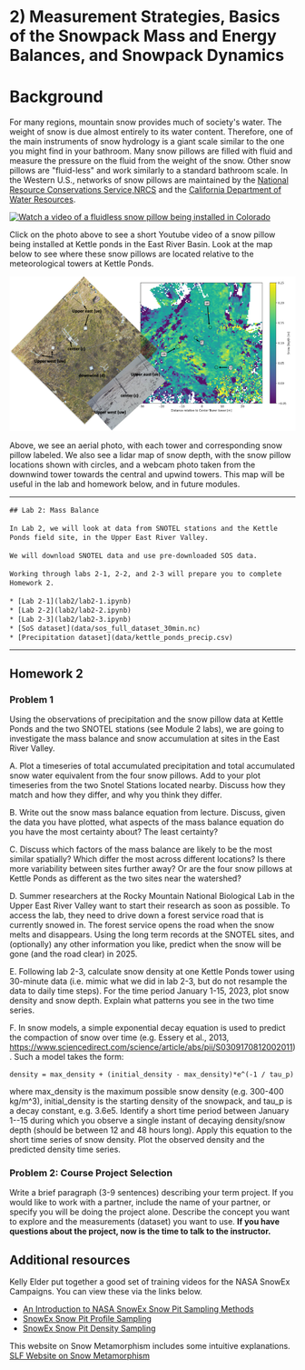 # 2) Measurement Strategies, Basics of the Snowpack Mass and Energy Balances, and Snowpack Dynamics 

# Background

For many regions, mountain snow provides much of society's water.  The weight of snow is due almost entirely to its water content.  Therefore, one of the main instruments of snow hydrology is a giant scale similar to the one you might find in your bathroom.  Many snow pillows are filled with fluid and measure the pressure on the fluid from the weight of the snow. Other snow pillows are "fluid-less" and work similarly to a standard bathroom scale. In the Western U.S., networks of snow pillows are maintained by the [National Resource Conservations Service,NRCS](https://www.nrcs.usda.gov/wps/portal/wcc/home/quicklinks/imap) and the [California Department of Water Resources](https://cdec.water.ca.gov/snow/).

[![Watch a video of a fluidless snow pillow being installed in Colorado](https://img.youtube.com/vi/6Ivn666w5xo/default.jpg)](https://www.youtube.com/watch?v=6Ivn666w5xo)

Click on the photo above to see a short Youtube video of a snow pillow being installed at Kettle ponds in the East River Basin. Look at the map below to see where these snow pillows are located relative to the meteorological towers at Kettle Ponds.

![Here is a map of where the Kettle Ponds pillows are located](data/KettlePondsPillowlidarmap.png)

Above, we see an aerial photo, with each tower and corresponding snow pillow labeled.  We also see a lidar map of snow depth, with the snow pillow locations shown with circles, and a webcam photo taken from the downwind tower towards the central and upwind towers. This map will be useful in the lab and homework below, and in future modules.

---

```note
## Lab 2: Mass Balance

In Lab 2, we will look at data from SNOTEL stations and the Kettle Ponds field site, in the Upper East River Valley. 

We will download SNOTEL data and use pre-downloaded SOS data. 

Working through labs 2-1, 2-2, and 2-3 will prepare you to complete Homework 2. 

* [Lab 2-1](lab2/lab2-1.ipynb)
* [Lab 2-2](lab2/lab2-2.ipynb)
* [Lab 2-3](lab2/lab2-3.ipynb)
* [SoS dataset](data/sos_full_dataset_30min.nc)
* [Precipitation dataset](data/kettle_ponds_precip.csv)
```

---

## Homework 2

### Problem 1

Using the observations of precipitation and the snow pillow data at Kettle Ponds and the two SNOTEL stations (see Module 2 labs), we are going to investigate the mass balance and snow accumulation at sites in the East River Valley.

A. Plot a timeseries of total accumulated precipitation and total accumulated snow water equivalent from the four snow pillows.  Add to your plot timeseries from the two Snotel Stations located nearby.  Discuss how they match and how they differ, and why you think they differ.

B. Write out the snow mass balance equation from lecture.  Discuss, given the data you have plotted, what aspects of the mass balance equation do you have the most certainty about?  The least certainty?

C. Discuss which factors of the mass balance are likely to be the most similar spatially?  Which differ the most across different locations?  Is there more variability between sites further away?  Or are the four snow pillows at Kettle Ponds as different as the two sites near the watershed?

D. Summer researchers at the Rocky Mountain National Biological Lab in the Upper East River Valley want to start their research as soon as possible. To access the lab, they need to drive down a forest service road that is currently snowed in.  The forest service opens the road when the snow melts and disappears. Using the long term records at the SNOTEL sites, and (optionally) any other information you like, predict when the snow will be gone (and the road clear) in 2025.

E. Following lab 2-3, calculate snow density at one Kettle Ponds tower using 30-minute data (i.e. mimic what we did in lab 2-3, but do not resample the data to daily time steps). For the time period January 1-15, 2023, plot snow density and snow depth. Explain what patterns you see in the two time series.

F. In snow models, a simple exponential decay equation is used to predict the compaction of snow over time (e.g. Essery et al., 2013, https://www.sciencedirect.com/science/article/abs/pii/S0309170812002011). Such a model takes the form:
```
density = max_density + (initial_density - max_density)*e^(-1 / tau_p)
```
where max_density is the maximum possible snow density (e.g. 300-400 kg/m^3), initial_density is the starting density of the snowpack, and tau_p is a decay constant, e.g. 3.6e5. 
Identify a short time period between January 1--15 during which you observe a single instant of decaying density/snow depth (should be between 12 and 48 hours long).
Apply this equation to the short time series of snow density.
Plot the observed density and the predicted density time series.


### Problem 2: Course Project Selection

Write a brief paragraph (3-9 sentences) describing your term project. If you would like to work with a partner, include the name of your partner, or specify you will be doing the project alone.  Describe the concept you want to explore and the measurements (dataset) you want to use. **If you have questions about the project, now is the time to talk to the instructor.**

## Additional resources  
Kelly Elder put together a good set of training videos for the NASA SnowEx Campaigns.  You can view these via the links below.
* [An Introduction to NASA SnowEx Snow Pit Sampling Methods](https://www.youtube.com/embed/PCteYh66dEQ)
* [SnowEx Snow Pit Profile Sampling](https://www.youtube.com/embed/DEJvh5dZnpY)
* [SnowEx Snow Pit Density Sampling](https://www.youtube.com/embed/VtHj3ccu5A8)

This website on Snow Metamorphism includes some intuitive explanations.
[SLF Website on Snow Metamorphism](https://www.slf.ch/en/snow/snow-as-a-material/snow-metamorphism.html)
